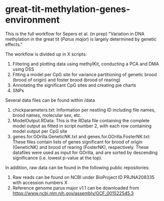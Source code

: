# great-tit-methylation-genes-environment
This is the full workflow for Sepers et al. (in prep) "Variation in DNA methylation in the great tit (_Parus major_) is largely determined by genetic effects."

The workflow is divided up in X scripts:

1. Filtering and plotting data using methylKit, conducting a PCA and DMA using DSS
2. Fitting a model per CpG site for variance partitioning of genetic brood (brood of origin) and foster brood (brood of rearing)
3. Annotating the significant CpG sites and creating pie charts
4. SNPs


Several data files can be found within /data
1. chickparameters.txt: Information per nestling ID including file names, brood names, molecular sex, etc.
2. ModelOutput.RData: This is the RData file containing the complete model output as fitted in script number 2, with each row containing model output per CpG site
3. genes.for.GOrilla.GeneticNK.txt and genes.for.GOrilla.FosterNK.txt: These files contain lists of genes significant for brood of origin (GeneticNK) and brood of rearing (FosterNK), respectively. These datafiles were used as input for GOrilla, and are sorted by descending significance (i.e. lowest p-value at the top).

In addition, raw data can be found in the following public repositories:
1. Raw reads can be found on NCBI under BioProject ID PRJNA208335 with accession numbers X
2. Reference genome parus major v1.1 can be downloaded from https://www.ncbi.nlm.nih.gov/assembly/GCF_001522545.3

